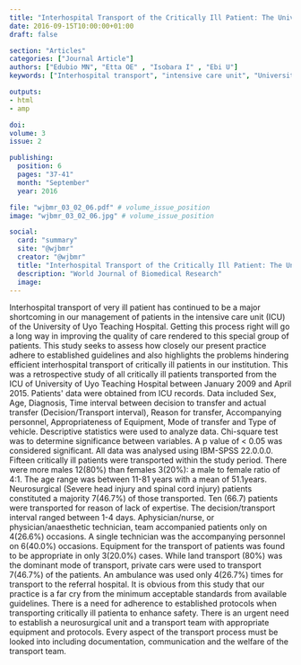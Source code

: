 ```yaml
---
title: "Interhospital Transport of the Critically Ill Patient: The University of Uyo Teaching Hospital Experience"
date: 2016-09-15T10:00:00+01:00
draft: false

section: "Articles"
categories: ["Journal Article"]
authors: ["Edubio MN", "Etta OE" , "Isobara I" , "Ebi U"]
keywords: ["Interhospital transport", "intensive care unit", "University of Uyo Teaching Hospital"]

outputs: 
- html
- amp

doi:
volume: 3
issue: 2

publishing:
  position: 6
  pages: "37-41"
  month: "September"
  year: 2016

file: "wjbmr_03_02_06.pdf" # volume_issue_position
image: "wjbmr_03_02_06.jpg" # volume_issue_position

social:
  card: "summary"
  site: "@wjbmr"
  creator: "@wjbmr"
  title: "Interhospital Transport of the Critically Ill Patient: The University of Uyo Teaching Hospital Experience"
  description: "World Journal of Biomedical Research"
  image:
---
```

Interhospital transport of very ill patient has continued to be a major shortcoming in our management of
patients in the intensive care unit (ICU) of the University of Uyo Teaching Hospital. Getting this process right
will go a long way in improving the quality of care rendered to this special group of patients. This study seeks to
assess how closely our present practice adhere to established guidelines and also highlights the problems
hindering efficient interhospital transport of critically ill patients in our institution. This was a retrospective
study of all critically ill patients transported from the ICU of University of Uyo Teaching Hospital between
January 2009 and April 2015. Patients' data were obtained from ICU records. Data included Sex, Age,
Diagnosis, Time interval between decision to transfer and actual transfer (Decision/Transport interval),
Reason for transfer, Accompanying personnel, Appropriateness of Equipment, Mode of transfer and Type of
vehicle. Descriptive statistics were used to analyze data. Chi-square test was to determine significance between
variables. A p value of < 0.05 was considered significant. All data was analysed using IBM-SPSS 22.0.0.0.
Fifteen critically ill patients were transported within the study period. There were more males 12(80%) than
females 3(20%): a male to female ratio of 4:1. The age range was between 11-81 years with a mean of 51.1years.
Neurosurgical (Severe head injury and spinal cord injury) patients constituted a majority 7(46.7%) of those
transported. Ten (66.7) patients were transported for reason of lack of expertise. The decision/transport
interval ranged between 1-4 days. Aphysician/nurse, or physician/anaesthetic technician, team accompanied
patients only on 4(26.6%) occasions. A single technician was the accompanying personnel on 6(40.0%)
occasions. Equipment for the transport of patients was found to be appropriate in only 3(20.0%) cases. While
land transport (80%) was the dominant mode of transport, private cars were used to transport 7(46.7%) of the
patients. An ambulance was used only 4(26.7%) times for transport to the referral hospital. It is obvious from
this study that our practice is a far cry from the minimum acceptable standards from available guidelines.
There is a need for adherence to established protocols when transporting critically ill patienta to enhance
safety. There is an urgent need to establish a neurosurgical unit and a transport team with appropriate
equipment and protocols. Every aspect of the transport process must be looked into including documentation,
communication and the welfare of the transport team.
